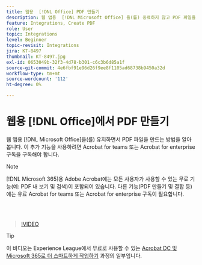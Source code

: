 ```yaml
---
title: 웹용  [!DNL Office] PDF 만들기
description: 웹 앱용  [!DNL Microsoft Office] 을(를) 종료하지 않고 PDF 파일을 만드는 방법에 대해 알아봅니다.
feature: Integrations, Create PDF
role: User
topic: Integrations
level: Beginner
topic-revisit: Integrations
jira: KT-8497
thumbnail: KT-8497.jpg
exl-id: 0653049b-32f3-4d78-b301-c6c3b6d85a1f
source-git-commit: 4e6fbf91e96d26f9ee8f1105ad68738b9450a32d
workflow-type: tm+mt
source-wordcount: '112'
ht-degree: 0%

---
```


# 웹용 [!DNL Office]에서 PDF 만들기

웹 앱용 [!DNL Microsoft Office]을(를) 유지하면서 PDF 파일을 만드는 방법을 알아봅니다. 이 추가 기능을 사용하려면 Acrobat for teams 또는 Acrobat for enterprise 구독을 구독해야 합니다.

>[!NOTE]
>
>[!DNL Microsoft 365]용 Adobe Acrobat에는 모든 사용자가 사용할 수 있는 무료 기능(예: PDF 내 보기 및 검색)이 포함되어 있습니다. 다른 기능(PDF 만들기 및 결합 등)에는 유료 Acrobat for teams 또는 Acrobat for enterprise 구독이 필요합니다.

<br> 

>[!VIDEO](https://video.tv.adobe.com/v/337482?quality=12&learn=on&hidetitle=true)

>[!TIP]
>
>이 비디오는 Experience League에서 무료로 사용할 수 있는 [Acrobat DC 및 Microsoft 365로 더 스마트하게 작업하기](https://experienceleague.adobe.com/?recommended=Acrobat-U-1-2021.microsoft365) 과정의 일부입니다.
